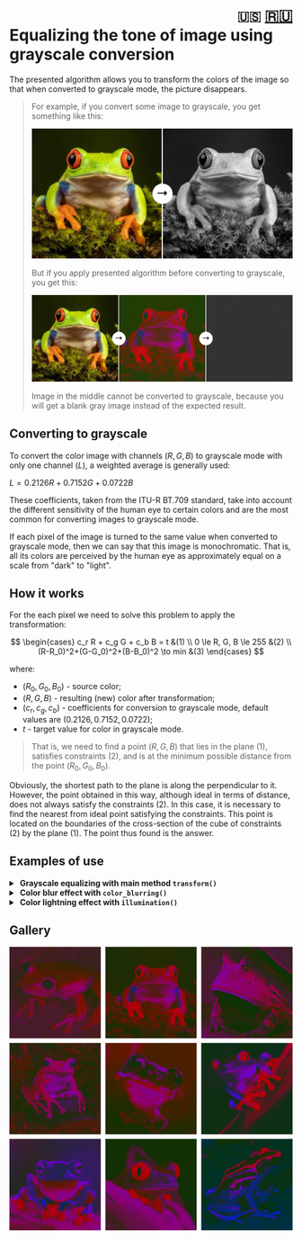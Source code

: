<h1 align="right">
<code>🇺🇸</code> 
<a href="RU.md">🇷🇺</a>
<br>
<div align="left">Equalizing the tone of image using grayscale conversion</div>
</h1>

The presented algorithm allows you to transform the colors of the image so that when converted to grayscale mode, the picture disappears.

> For example, if you convert some image to grayscale, you get something like this:
> 
> ![grayscale](assets/grayscale.jpg)
> 
> But if you apply presented algorithm before converting to grayscale, you get this:
> 
> ![example](assets/example.jpg)
> 
> Image in the middle cannot be converted to grayscale, because you will get a blank gray image instead of the expected result.

## Converting to grayscale

To convert the color image with channels $(R, G, B)$ to grayscale mode with only one channel $(L)$, a weighted average is generally used:

$L=0.2126R + 0.7152G + 0.0722B$

These coefficients, taken from the ITU-R BT.709 standard, take into account the different sensitivity of the human eye to certain colors and are the most common for converting images to grayscale mode.

If each pixel of the image is turned to the same value when converted to grayscale mode, then we can say that this image is monochromatic. That is, all its colors are perceived by the human eye as approximately equal on a scale from "dark" to "light".

## How it works
For the each pixel we need to solve this problem to apply the transformation:

$$
\begin{cases}
c_r R + c_g G + c_b B = t &(1)
\\
0 \le R, G, B \le 255 &(2)
\\
(R-R_0)^2+(G-G_0)^2+(B-B_0)^2 \to min &(3)
\end{cases}
$$

where:
- $(R_0, G_0, B_0)$ - source color;
- $(R, G, B)$ - resulting (new) color after transformation;
- $(c_r, c_g, c_b)$ - coefficients for conversion to grayscale mode, default values are $(0.2126, 0.7152, 0.0722)$;
- $t$ - target value for color in grayscale mode.

> That is, we need to find a point $(R, G, B)$ that lies in the plane $(1)$, satisfies constraints $(2)$, and is at the minimum possible distance from the point $(R_0, G_0, B_0)$.

Obviously, the shortest path to the plane is along the perpendicular to it. However, the point obtained in this way, although ideal in terms of distance, does not always satisfy the constraints $(2)$. In this case, it is necessary to find the nearest from ideal point satisfying the constraints. This point is located on the boundaries of the cross-section of the cube of constraints $(2)$ by the plane $(1)$. The point thus found is the answer.

## Examples of use

<details>
<summary>&nbsp;<strong>Grayscale equalizing with main method <code>transform()</code></strong></summary>
<blockquote></blockquote>
<blockquote>
The <code>transform()</code> function transforms an image so that when it is converted to grayscale mode, each of its pixels is colored the same color. For example:<br><br>

```Python
from utils import transform

transform(image_name='frog.png', # path to source image
          target=0.15,           # target value for grayscale mode
          test_mode=200)         # image resolution (for the test mode)
```
The result:

![transform](assets/transform.png)

<details>
<summary>&nbsp;Function parameters in details:</summary>
<blockquote></blockquote>

- <kbd>image_name</kbd> - path to source image;
- <kbd>target</kbd> - the target of transformation (the value of the pixel in grayscale mode) as a float from 0 to 1. Or you can specify path to the another image which will be used as multi target;
- <kbd>output_name</kbd> - path to save the result. If you specify *None*, file will not be saved;
- <kbd>grayscale</kbd> - coefficients for conversion to grayscale. The default values are (0.2126, 0.7152, 0.0722).
- <kbd>fast_mode</kbd> - fast mode is about twice as fast as normal mode, but produces lower quality results (but this is often hard to see). Use *True* of *False* to toggle fast mode (default value is *False*);
- <kbd>test_mode</kbd> - in test mode, the source image is reduced to the specified resolution (*True* equals to 100) and the result is not saved anywhere. It is useful for checking different parameters  before the main image transformation. The default value is *False*.
</details>
</blockquote>
</details>

<details>
<summary>&nbsp;<strong>Color blur effect with <code>color_blurring()</code></strong></summary>
<blockquote></blockquote>
<blockquote>
The <code>color_blurring()</code> function blurs the colors of the image, creating something like glowing effect. To create this effect, the <code>transform()</code> function is called, into which a Gaussian blurred version of the source image is passed as the source image, and the source image itself is passed as the target. For example:<br><br>

```Python
from utils import color_blurring
          
color_blurring(image_name='frog.png', # path to source image
               blur_factor=0.3,       # blurring factor
               test_mode=200)         # image resolution (for the test mode)
```
The result:

![color_blurring](assets/color_blurring.png)

<details>
<summary>&nbsp;Function parameters in details:</summary>
<blockquote></blockquote>

- <kbd>image_name</kbd> - path to source image;
- <kbd>blur_factor</kbd> - float value from 0 to 1;
- <kbd>output_name</kbd>, <kbd>grayscale</kbd>, <kbd>fast_mode</kbd>, <kbd>test_mode</kbd> - `transform()` function parameters.
</details>
</blockquote>
</details>

<details>
<summary>&nbsp;<strong>Color lightning effect with <code>illumination()</code></strong></summary>
<blockquote></blockquote>
<blockquote>
The <code>illumination()</code> function simulates color lighting (but does it crookedly in places). To create this effect, the <code>transform()</code> function is called, to which grayscale coefficients are passed that make all colors of the source image change in such a spatial direction that the transmitted color will not change. For example, if you specify color (255, 0, 0), then the red channel will not participate in the transformation at all, but the other channels will be corrected. The intensity parameter sets the degree of taking into account all other (changeable) colors. The lower this parameter is, the lower (darker) values will be converted to colors other than the illumination color. To summarize the above, <code>illumination()</code> with a low intensity value reduces the influence of all colors except the specified one. A high intensity value increases the effect of all other colors. For example:<br><br>

```Python
from utils import illumination

illumination(image_name='frog.png', # path to source image
             color=[255, 0, 0],     # color of lightning
             intensity=0.1,         # factor of changeable of other colors
             test_mode=200)         # image resolution (for the test mode)
```
The result:

![illumination](assets/illumination.png)

<details>
<summary>&nbsp;Function parameters in details:</summary>
<blockquote></blockquote>

- <kbd>image_name</kbd> - path to source image;
- <kbd>intensity</kbd> - float value from 0 to 1;
- <kbd>color</kbd> - lightning color as \[R, G, B\], each value is from 0 to 255;
- <kbd>output_name</kbd>, <kbd>grayscale</kbd>, <kbd>fast_mode</kbd>, <kbd>test_mode</kbd> - `transform()` function parameters.
</details>
</blockquote>
</details>

## Gallery

![gallery](assets/gallery.png)